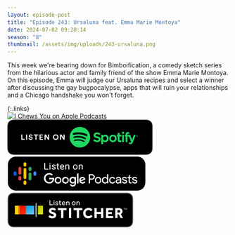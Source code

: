 ```yaml
---
layout: episode-post
title: "Episode 243: Ursaluna feat. Emma Marie Montoya"
date: 2024-07-02 09:20:14
season: "8"
thumbnail: /assets/img/uploads/243-ursaluna.png
---
```

This week we're bearing down for Bimboification, a comedy sketch series from the hilarious actor and family friend of the show Emma Marie Montoya. On this episode, Emma will judge our Ursaluna recipes and select a winner after discussing the gay bugpocalypse, apps that will ruin your relationships and a Chicago handshake you won't forget.

{:.links}  
[![I Chews You on Apple Podcasts](https://linkmaker.itunes.apple.com/en-us/badge-lrg.svg?releaseDate=2019-04-16T00:00:00Z&kind=podcast&bubble=podcasts)](https://podcasts.apple.com/us/podcast/243-ursaluna-feat-emma-marie-montoya/id1455409177?i=1000660930461)  [![I Chews You on Spotify](/assets/img/uploads/spotify-badge-button.svg)](https://open.spotify.com/episode/1va3Z0DdjtAJdKnSkLG6gS?si=wNPpmCJvQmisJZtYVMRr4w)  [![I Chews You on Google Podcasts](/assets/img/uploads/google-podcasts-badge-button.svg)](undefined)  [![I Chews You on Stitcher](/assets/img/uploads/stitcher-badge-button.svg)](undefined)